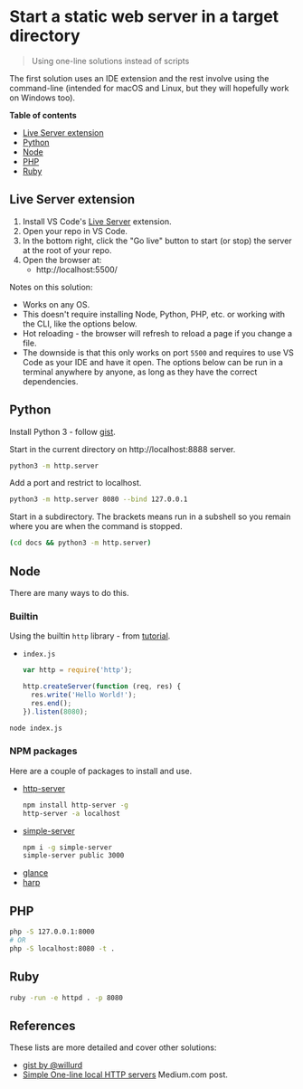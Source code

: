 # Start a static web server in a target directory
> Using one-line solutions instead of scripts

The first solution uses an IDE extension and the rest involve using the command-line (intended for macOS and Linux, but they will hopefully work on Windows too).

**Table of contents**

- [Live Server extension](#live-server-extension)
- [Python](#python)
- [Node](#node)
- [PHP](#php)
- [Ruby](#ruby)


## Live Server extension

1. Install VS Code's [Live Server](https://marketplace.visualstudio.com/items?itemName=ritwickdey.LiveServer) extension.
2. Open your repo in VS Code.
3. In the bottom right, click the "Go live" button to start (or stop) the server at the root of your repo.
4. Open the browser at:
    - http://localhost:5500/

Notes on this solution:

- Works on any OS.
- This doesn't require installing Node, Python, PHP, etc. or working with the CLI, like the options below. 
- Hot reloading - the browser will refresh to reload a page if you change a file.
- The downside is that this only works on port `5500` and requires to use VS Code as your IDE and have it open. The options below can be run in a terminal anywhere by anyone, as long as they have the correct dependencies.


## Python

Install Python 3 - follow [gist](https://gist.github.com/MichaelCurrin/57caae30bd7b0991098e9804a9494c23).

Start in the current directory on http://localhost:8888 server.

```sh
python3 -m http.server
```

Add a port and restrict to localhost.

```sh
python3 -m http.server 8080 --bind 127.0.0.1
```
   
Start in a subdirectory. The brackets means run in a subshell so you remain where you are when the command is stopped.

```sh
(cd docs && python3 -m http.server)
```


## Node

There are many ways to do this.

### Builtin

Using the builtin `http` library - from [tutorial](https://www.w3schools.com/nodejs/nodejs_http.asp).

- `index.js`
    ```js
    var http = require('http');

    http.createServer(function (req, res) {
      res.write('Hello World!');
      res.end();
    }).listen(8080); 
    ```
```sh
node index.js
```

### NPM packages

Here are a couple of packages to install and use.

- [http-server](https://www.npmjs.com/package/http-server)
    ```sh
    npm install http-server -g
    http-server -a localhost
    ```
- [simple-server](https://www.npmjs.com/package/simple-server)
    ```sh
    npm i -g simple-server
    simple-server public 3000
    ```
- [glance](https://www.npmjs.org/package/glance)
- [harp](http://harpjs.com/)


## PHP

```sh
php -S 127.0.0.1:8000
# OR
php -S localhost:8080 -t .
```


## Ruby

```sh
ruby -run -e httpd . -p 8080
```


## References

These lists are more detailed and cover other solutions:

- [gist by @willurd](https://gist.github.com/willurd/5720255)
- [Simple One-line local HTTP servers](https://medium.com/sweetmeat/simple-one-line-local-http-servers-8adb57d93ec3) Medium.com post.
